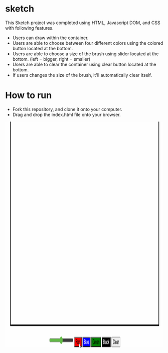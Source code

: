 # sketch
This Sketch project was completed using HTML, Javascript DOM, and CSS with following features.
- Users can draw within the container.
- Users are able to choose between four different colors using the colored button located at the bottom.
- Users are able to choose a size of the brush using slider located at the bottom. (left = bigger, right = smaller)
- Users are able to clear the container using clear button located at the bottom.
- If users changes the size of the brush, it'll automatically clear itself.

# How to run
- Fork this repository, and clone it onto your computer.
- Drag and drop the index.html file onto your browser.

<img src="sketch.gif" width='720' height='720'>
